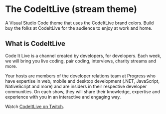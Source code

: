 # The CodeItLive (stream theme)

A Visual Studio Code theme that uses the CodeItLive brand colors. Build buy the folks at CodeItLive for the audience to enjoy at work and home.

## What is CodeItLive
Code It Live is a channel created by developers, for developers. Each week, we will bring you live coding, pair coding, interviews, charity streams and more.

Your hosts are members of the developer relations team at Progress who have expertise in web, mobile and desktop development (.NET, JavaScript, NativeScript and more) and are insiders in their respective developer communities. On each show, they will share their knowledge, expertise and experience with you in an interactive and engaging way.

Watch [CodeItLive on Twitch](https://www.twitch.tv/codeitlive/).